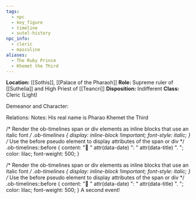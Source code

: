 ```yaml
---
tags:
  - npc
  - key_figure
  - timeline
  - sutel-history
npc_info:
  - cleric
  - masculine
aliases:
  - The Ruby Prince
  - Khemet the Third
---
```

**Location:** [[Sothis]], [[Palace of the Pharaoh]]
**Role:** Supreme ruler of [[Suthelia]] and High Priest of [[Teancri]]
**Disposition:** Indifferent
**Class:** Cleric (Light)

Demeanor and Character: 

Relations:
Notes: His real name is Pharao Khemet the Third

/* Render the ob-timelines span or div elements as inline blocks that use an italic font */
.ob-timelines { display: inline-block !important; font-style: italic; } 
/* Use the before pseudo element to display attributes of the span or div */ 
.ob-timelines::before { content: "🔖 " attr(data-date) ": " attr(data-title) ". "; color: lilac; font-weight: 500; }

<span class='ob-timelines' data-date='2000-10-10-00' data-title='Another Event' data-class='orange' data-img = 'Timeline Example/Timeline_2.jpg' data-type='range' data-end='2000-10-20-00'> /* Render the ob-timelines span or div elements as inline blocks that use an italic font */
.ob-timelines { display: inline-block !important; font-style: italic; } 
/* Use the before pseudo element to display attributes of the span or div */ 
.ob-timelines::before { content: "🔖 " attr(data-date) ": " attr(data-title) ". "; color: lilac; font-weight: 500; }
A second event! </span>